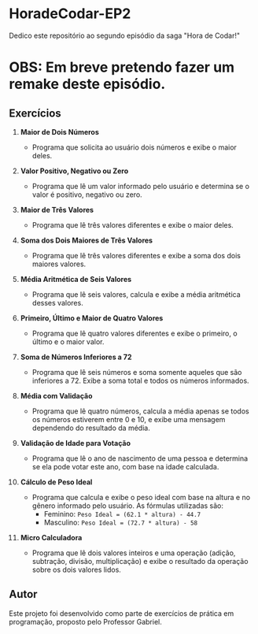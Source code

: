 # HoradeCodar-EP2
Dedico este repositório ao segundo episódio da saga "Hora de Codar!"
# OBS: Em breve pretendo fazer um remake deste episódio.

## Exercícios

1. **Maior de Dois Números**
   - Programa que solicita ao usuário dois números e exibe o maior deles.

2. **Valor Positivo, Negativo ou Zero**
   - Programa que lê um valor informado pelo usuário e determina se o valor é positivo, negativo ou zero.

3. **Maior de Três Valores**
   - Programa que lê três valores diferentes e exibe o maior deles.

4. **Soma dos Dois Maiores de Três Valores**
   - Programa que lê três valores diferentes e exibe a soma dos dois maiores valores.

5. **Média Aritmética de Seis Valores**
   - Programa que lê seis valores, calcula e exibe a média aritmética desses valores.

6. **Primeiro, Último e Maior de Quatro Valores**
   - Programa que lê quatro valores diferentes e exibe o primeiro, o último e o maior valor.

7. **Soma de Números Inferiores a 72**
   - Programa que lê seis números e soma somente aqueles que são inferiores a 72. Exibe a soma total e todos os números informados.

8. **Média com Validação**
   - Programa que lê quatro números, calcula a média apenas se todos os números estiverem entre 0 e 10, e exibe uma mensagem dependendo do resultado da média.

9. **Validação de Idade para Votação**
   - Programa que lê o ano de nascimento de uma pessoa e determina se ela pode votar este ano, com base na idade calculada.

10. **Cálculo de Peso Ideal**
    - Programa que calcula e exibe o peso ideal com base na altura e no gênero informado pelo usuário. As fórmulas utilizadas são:
      - Feminino: `Peso Ideal = (62.1 * altura) - 44.7`
      - Masculino: `Peso Ideal = (72.7 * altura) - 58`

11. **Micro Calculadora**
    - Programa que lê dois valores inteiros e uma operação (adição, subtração, divisão, multiplicação) e exibe o resultado da operação sobre os dois valores lidos.

## Autor
Este projeto foi desenvolvido como parte de exercícios de prática em programação, proposto pelo Professor Gabriel.
